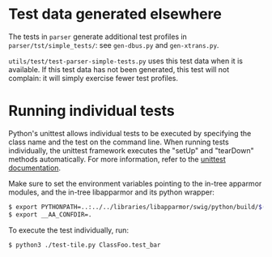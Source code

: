 # Test data generated elsewhere

The tests in `parser` generate additional test profiles in
`parser/tst/simple_tests/`: see `gen-dbus.py` and `gen-xtrans.py`.

`utils/test/test-parser-simple-tests.py` uses this test data when it is
available. If this test data has not been generated, this test will not
complain: it will simply exercise fewer test profiles.

# Running individual tests

Python's unittest allows individual tests to be executed by specifying the class name and the test on the command line.
When running tests individually, the unittest framework executes the "setUp" and "tearDown" methods automatically.
For more information, refer to the [unittest documentation](https://docs.python.org/3/library/unittest.html).

Make sure to set the environment variables pointing to the in-tree apparmor modules, and the in-tree libapparmor and its python wrapper:

```bash
$ export PYTHONPATH=..:../../libraries/libapparmor/swig/python/build/$(/usr/bin/python3 -c "import sysconfig; print(\"lib.%s-%s\" %(sysconfig.get_platform(), sysconfig.get_python_version()))")
$ export __AA_CONFDIR=.
```

To execute the test individually, run:

```bash
$ python3 ./test-tile.py ClassFoo.test_bar
```